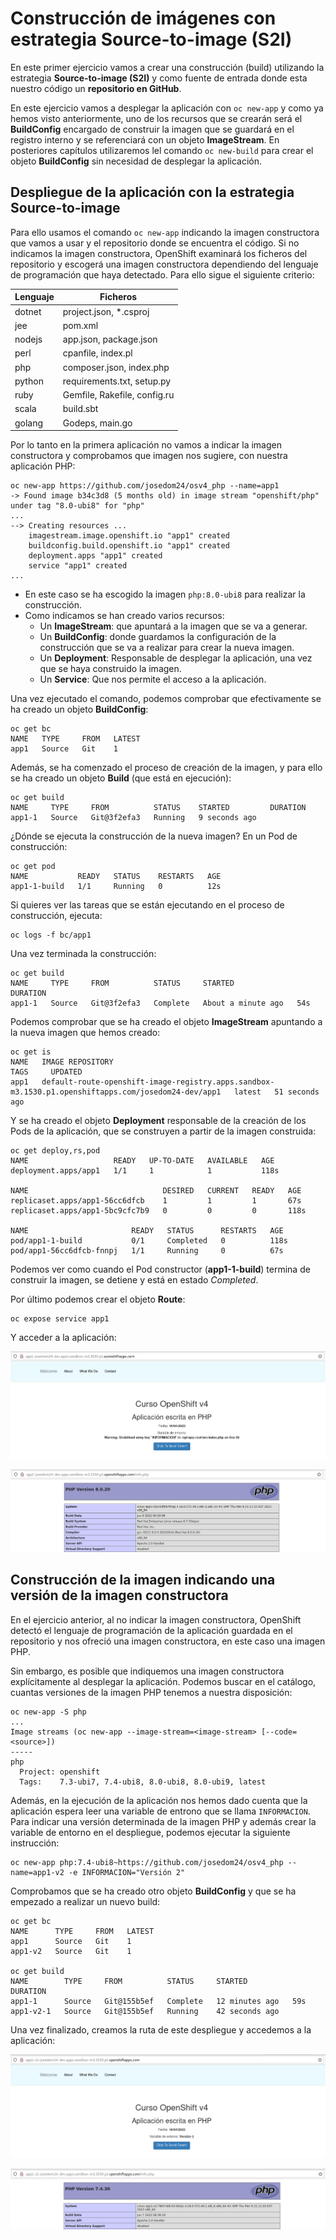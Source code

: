 # Construcción de imágenes con estrategia Source-to-image (S2I)

En este primer ejercicio vamos a crear una construcción (build) utilizando la estrategia **Source-to-image (S2I)** y como fuente de entrada donde esta nuestro código un **repositorio en GitHub**. 

En este ejercicio vamos a desplegar la aplicación con `oc new-app` y como ya hemos visto anteriormente, uno de los recursos que se crearán será el **BuildConfig** encargado de construir la imagen que se guardará en el registro interno y se referenciará con un objeto **ImageStream**. En posteriores capítulos utilizaremos lel comando `oc new-build` para crear el objeto **BuildConfig** sin necesidad de desplegar la aplicación.

## Despliegue de la aplicación con la estrategia Source-to-image

Para ello usamos el comando `oc new-app` indicando la imagen constructora que vamos a usar y el repositorio donde se encuentra el código. Si no indicamos la imagen constructora, OpenShift examinará los ficheros del repositorio y escogerá una imagen constructora dependiendo del lenguaje de programación que haya detectado. Para ello sigue el siguiente criterio:

|Lenguaje|Ficheros|
|--------|-----------|
|dotnet|project.json, *.csproj|
|jee|pom.xml|
|nodejs|app.json, package.json|
|perl|cpanfile, index.pl|
|php|composer.json, index.php|
|python|requirements.txt, setup.py|
|ruby|Gemfile, Rakefile, config.ru|
|scala|build.sbt|
|golang|Godeps, main.go|

Por lo tanto en la primera aplicación no vamos a indicar la imagen constructora y comprobamos que imagen nos sugiere, con nuestra aplicación PHP:

    oc new-app https://github.com/josedom24/osv4_php --name=app1
    -> Found image b34c3d8 (5 months old) in image stream "openshift/php" under tag "8.0-ubi8" for "php"
    ...
    --> Creating resources ...
        imagestream.image.openshift.io "app1" created
        buildconfig.build.openshift.io "app1" created
        deployment.apps "app1" created
        service "app1" created
    ...

* En este caso se ha escogido la imagen `php:8.0-ubi8` para realizar la construcción.
* Como indicamos se han creado varios recursos:
    * Un **ImageStream**: que apuntará a la imagen que se va a generar.
    * Un **BuildConfig**: donde guardamos la configuración de la construcción que se va a realizar para crear la nueva imagen.
    * Un **Deployment**: Responsable de desplegar la aplicación, una vez que se haya construido la imagen.
    * Un **Service**: Que nos permite el acceso a la aplicación.

Una vez ejecutado el comando, podemos comprobar que efectivamente se ha creado un objeto **BuildConfig**:

    oc get bc
    NAME   TYPE     FROM   LATEST
    app1   Source   Git    1

Además, se ha comenzado el proceso de creación de la imagen, y para ello se ha creado un objeto **Build** (que está en ejecución):

    oc get build
    NAME     TYPE     FROM          STATUS    STARTED         DURATION
    app1-1   Source   Git@3f2efa3   Running   9 seconds ago   

¿Dónde se ejecuta la construcción de la nueva imagen? En un Pod de construcción:

    oc get pod
    NAME           READY   STATUS    RESTARTS   AGE
    app1-1-build   1/1     Running   0          12s

Si quieres ver las tareas que se están ejecutando en el proceso de construcción, ejecuta:

    oc logs -f bc/app1

Una vez terminada la construcción:

    oc get build
    NAME     TYPE     FROM          STATUS     STARTED              DURATION
    app1-1   Source   Git@3f2efa3   Complete   About a minute ago   54s

Podemos comprobar que se ha creado el objeto **ImageStream** apuntando a la nueva imagen que hemos creado:

    oc get is
    NAME   IMAGE REPOSITORY                                                                                      TAGS     UPDATED
    app1   default-route-openshift-image-registry.apps.sandbox-m3.1530.p1.openshiftapps.com/josedom24-dev/app1   latest   51 seconds ago

Y se ha creado el objeto **Deployment** responsable de la creación de los Pods de la aplicación, que se construyen a partir de la imagen construida:

    oc get deploy,rs,pod
    NAME                   READY   UP-TO-DATE   AVAILABLE   AGE
    deployment.apps/app1   1/1     1            1           118s

    NAME                              DESIRED   CURRENT   READY   AGE
    replicaset.apps/app1-56cc6dfcb    1         1         1       67s
    replicaset.apps/app1-5bc9cfc7b9   0         0         0       118s

    NAME                       READY   STATUS      RESTARTS   AGE
    pod/app1-1-build           0/1     Completed   0          118s
    pod/app1-56cc6dfcb-fnnpj   1/1     Running     0          67s

Podemos ver como cuando el Pod constructor (**app1-1-build**) termina de construir la imagen, se detiene y está en estado *Completed*.

Por último podemos crear el objeto **Route**:

    oc expose service app1

Y acceder a la aplicación:

![app1](img/app1-1.png)

![app1](img/app1-2.png)

## Construcción de la imagen indicando una versión de la imagen constructora

En el ejercicio anterior, al no indicar la imagen constructora, OpenShift detectó el lenguaje de programación de la aplicación guardada en el repositorio y nos ofreció una imagen constructora, en este caso una imagen PHP.

Sin embargo, es posible que indiquemos una imagen constructora explícitamente al desplegar la aplicación. Podemos buscar en el catálogo, cuantas versiones de la imagen PHP tenemos a nuestra disposición:

    oc new-app -S php
    ...
    Image streams (oc new-app --image-stream=<image-stream> [--code=<source>])
    -----
    php
      Project: openshift
      Tags:    7.3-ubi7, 7.4-ubi8, 8.0-ubi8, 8.0-ubi9, latest

Además, en la ejecución de la aplicación nos hemos dado cuenta que la aplicación espera leer una variable de entrono que se llama `INFORMACION`. Para indicar una versión determinada de la imagen PHP y además crear la variable de entorno en el despliegue, podemos ejecutar la siguiente instrucción:

    oc new-app php:7.4-ubi8~https://github.com/josedom24/osv4_php --name=app1-v2 -e INFORMACION="Versión 2"

Comprobamos que se ha creado otro objeto **BuildConfig** y que se ha empezado a realizar un nuevo build:

    oc get bc
    NAME      TYPE     FROM   LATEST
    app1      Source   Git    1
    app1-v2   Source   Git    1

    oc get build
    NAME        TYPE     FROM          STATUS     STARTED          DURATION
    app1-1      Source   Git@155b5ef   Complete   12 minutes ago   59s
    app1-v2-1   Source   Git@155b5ef   Running    42 seconds ago   

Una vez finalizado, creamos la ruta de este despliegue y accedemos a la aplicación:

![app1](img/app1-v2-1.png)

![app1](img/app1-v2-2.png)